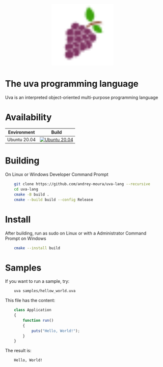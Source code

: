 <p align="center">
    <img src="resources/uva.svg" alt="Alt Text" style="width:200px; height:200px;">
</p>

# The uva programming language

Uva is an interpreted object-oriented multi-purpose programming language

# Availability

Environment | Build
--- | --- |
Ubuntu 20.04 | [![Ubuntu 20.04](https://github.com/andrey-moura/uva-lang/actions/workflows/build-ubuntu-20.04.yml/badge.svg)](https://github.com/andrey-moura/uva-lang/actions/workflows/build-ubuntu-20.04.yml)

# Building

On Linux or Windows Developer Command Prompt

```sh
    git clone https://github.com/andrey-moura/uva-lang --recursive
    cd uva-lang
    cmake -B build .
    cmake --build build --config Release
```

# Install
After building, run as sudo on Linux or with a Administrator Command Prompt on Windows

```sh
    cmake --install build
```

# Samples

If you want to run a sample, try:

```sh
    uva samples/hellow_world.uva
```

This file has the content:

```typescript
    class Application
    {
        function run()
        {
            puts("Hello, World!");
        }
    }
```

The result is:

```
    Hello, World!
```
